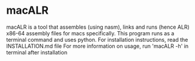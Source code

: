 # macALR
macALR is a tool that assembles (using nasm), links and runs (hence ALR) x86-64 assembly files for macs specifically.
This program runs as a terminal command and uses python.
For installation instructions, read the INSTALLATION.md file
For more information on usage, run 'macALR -h' in terminal after installation
